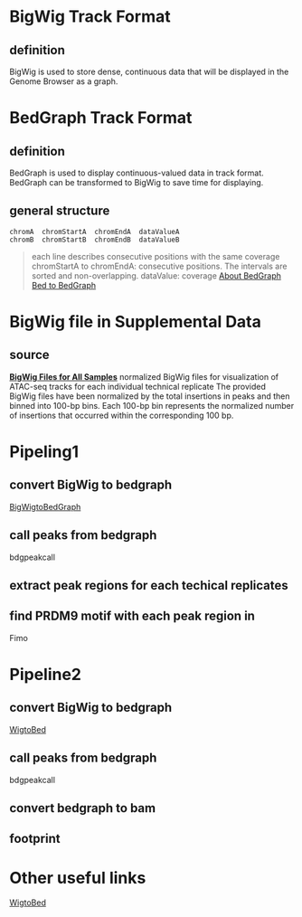 # BigWig Track Format
## definition
BigWig is used to store dense, continuous data that will be displayed in the Genome Browser as a graph.
# BedGraph Track Format
## definition
BedGraph is used to display continuous-valued data in track format. BedGraph can be transformed to BigWig to save time for displaying.
## general structure
```
chromA  chromStartA  chromEndA  dataValueA
chromB  chromStartB  chromEndB  dataValueB
```
> each line describes consecutive positions with the same coverage
> chromStartA  to chromEndA: consecutive positions. The intervals are sorted and non-overlapping.
> dataValue: coverage
> [About BedGraph](https://bedtools.readthedocs.io/en/latest/content/tools/genomecov.html#coverage-by-fragment)
> [Bed to BedGraph](https://toolshed.g2.bx.psu.edu/repository/display_tool?repository_id=1ec48b84b33d36d8&tool_config=database%2Fcommunity_files%2F000%2Frepo_121%2Fbedtools-galaxy%2FgenomeCoverageBed_bedgraph.xml&changeset_revision=41bba3e648d1)
# BigWig file  in Supplemental Data
## source
[**BigWig Files for All Samples**](https://gdc.cancer.gov/about-data/publications/ATACseq-AWG)
normalized BigWig files for visualization of ATAC-seq tracks for each individual technical replicate
The provided BigWig files have been normalized by the total insertions in peaks and then binned into 100-bp bins. Each 100-bp bin represents the normalized number of insertions that occurred within the corresponding 100 bp.
# Pipeling1
## convert BigWig to bedgraph
[BigWigtoBedGraph](https://genome.ucsc.edu/goldenPath/help/bigWig.html)
## call peaks from bedgraph
bdgpeakcall
## extract peak regions for each techical replicates
## find PRDM9 motif with each peak region in 
Fimo
# Pipeline2
## convert BigWig to bedgraph
[WigtoBed](http://barcwiki.wi.mit.edu/wiki/SOPs/coordinates)
## call peaks from bedgraph
bdgpeakcall
## convert bedgraph to bam
## footprint

# Other useful links
[WigtoBed](http://barcwiki.wi.mit.edu/wiki/SOPs/coordinates)
<!--stackedit_data:
eyJoaXN0b3J5IjpbMTcyMjUxOTA5LC0xNjk3NjQyNjUzLC0xMT
kwMjgyODk5LDE0NDcwMTQ1MTAsMTMyNTI4ODU3NCw2MDkyODQ5
MjAsMTA5NzE2OTg2OSwtMTE1NDY2MjI1LC0xMjQyNTg0MDU0LD
E3NDUyNzI1NjMsNDk2MjU0NzIxLDE3ODQ0NDMzMzUsNTMxMDY2
MTQ2LDIxMTA2MTMzMTAsMjA4NjQ1NTc1NV19
-->